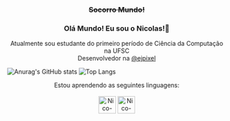 <h3 align="center">
  <s>Socorro Mundo!</s> 
</h3>
<h3 align="center">
  Olá Mundo! Eu sou o Nicolas!👋 
</h3>
<p align="center">
Atualmente sou estudante do primeiro período de Ciência da Computação na UFSC<br>
  Desenvolvedor na <a href="https://www.instagram.com/ejpixel/"> @ejpixel</a>
</p>

![Anurag's GitHub stats](https://github-readme-stats.vercel.app/api?username=NicolasAvansi&show_icons=true&theme=midnight-purple)
![Top Langs](https://github-readme-stats.vercel.app/api/top-langs/?username=NicolasAvansi&theme=midnight-purple)

<p align="center">
  Estou aprendendo as seguintes linguagens: <br><br>
  <img align="center" alt="Nico-Python" height="40" width="40" src="https://cdn.jsdelivr.net/gh/devicons/devicon/icons/python/python-original-wordmark.svg" />
  <img align="center" alt="Nico-JavaScript" height="40" width="40" src="https://cdn.jsdelivr.net/gh/devicons/devicon/icons/javascript/javascript-original.svg" />
</p>
